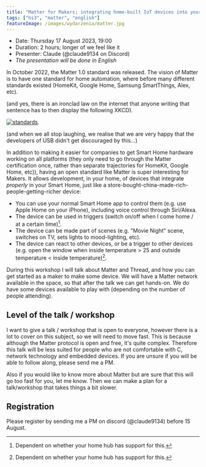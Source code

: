 ```yaml
---
title: "Matter for Makers; integrating home-built IoT devices into your Smart Home"
tags: ["hs3", "matter", "english"]
featureImage: /images/wydarzenia/matter.jpg
---
```


- Date: Thursday 17 August 2023, 19:00
- Duration: 2 hours; longer of we feel like it
- Presenter: Claude (@claude9134 on Discord)
- _The presentation will be done in English_

In October 2022, the Matter 1.0 standard was released.
The vision of Matter is to have one standard for home automation, where before many different standards existed (HomeKit, Google Home, Samsung SmartThings, Alex, etc).

(and yes, there is an ironclad law on the internet that anyone writing that sentence has to then display the following XKCD).

[![standards](https://imgs.xkcd.com/comics/standards_2x.png)](https://xkcd.com/927/).

(and when we all stop laughing, we realise that we are very happy that the developers of USB didn't get discouraged by this...)

In addition to making it easier for companies to get Smart Home hardware working on all platforms (they only need to go through the Matter certification once, rather than separate trajectories for HomeKit, Google Home, etc)), having an open standard like Matter is super interesting for Makers.
It allows development, in your home, of devices that integrate _properly_ in your Smart Home, just like a store-bought-china-made-rich-people-getting-richer device:

- You can use your normal Smart Home app to control them (e.g. use Apple Home on your iPhone), including voice control through Siri/Alexa.
- The device can be used in triggers (switch on/off when I come home / at a certain time)[^dependent].
- The device can be made part of scenes (e.g. "Movie Night" scene, switches on TV, sets lights to mood-lighting, etc).
- The device can react to other devices, or be a trigger to other devices (e.g. open the window when inside temperature > 25 and outside temperature < inside temperature)[^dependent].

During this workshop I will talk about Matter and Thread, and how you can get started as a maker to make some device.
We will have a Matter network available in the space, so that after the talk we can get hands-on.
We do have some devices available to play with (depending on the number of people attending).

## Level of the talk / workshop

I want to give a talk / workshop that is open to everyone, however there is a lot to cover on this subject, so we will need to move fast.
This is because although the Matter protocol is open and free, it's quite complex.
Therefore this talk will be less suited for people who are not comfortable with C, network technology and embedded devices.
If you are unsure if you will be able to follow along, please send me a PM.

Also if you would like to know more about Matter but are sure that this will go too fast for you, let me know.
Then we can make a plan for a talk/workshop that takes things a bit slower.

## Registration

Please register by sending me a PM on discord (@claude9134) before 15 August.


[^dependent]: Dependent on whether your home hub has support for this.


[1]: https://blog.claude.nl/posts/docker-on-m1-mac-performance/
